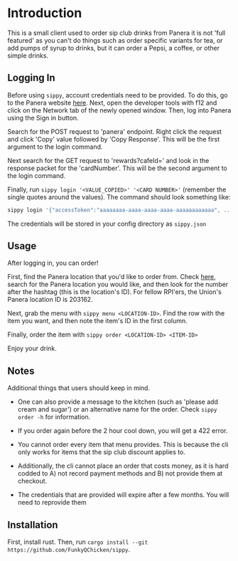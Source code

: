 # Introduction
This is a small client used to order sip club drinks from Panera
it is not 'full featured' as you can't do things such as order 
specific variants for tea, or add pumps of syrup to drinks, but 
it can order a Pepsi, a coffee, or other simple drinks.

## Logging In
Before using `sippy`, account credentials need to be provided. To do this, 
go to the Panera website [here](https://www.panera.ca/en-us/home.html). 
Next, open the developer tools with f12 and click on the Network tab of 
the newly opened window. Then, log into Panera using the Sign in button.

Search for the POST request to 'panera' endpoint.
Right click the request and click 'Copy' value followed
by 'Copy Response'. This will be the first argument to the 
login command.

Next search for the GET request to 'rewards?cafeId=' and look
in the response packet for the 'cardNumber'. This will be the 
second argument to the login command.

Finally, run `sippy login '<VALUE_COPIED>' '<CARD NUMBER>'` 
(remember the single quotes around the values). 
The command should look something like:
```bash
sippy login '{"accessToken":"aaaaaaaa-aaaa-aaaa-aaaa-aaaaaaaaaaaa", ...' '123412..'
```

The credentials will be stored in your config directory as `sippy.json`

## Usage
After logging in, you can order!

First, find the Panera location that you'd like to order from.
Check [here](https://delivery.panera.ca/cafeLocations/),
search for the Panera location you would like, and then look for 
the number after the hashtag (this is the location's ID).
For fellow RPI'ers, the Union's Panera location ID is 203162.

Next, grab the menu with `sippy menu <LOCATION-ID>`. Find the row
with the item you want, and then note the item's ID in the first
column. 

Finally, order the item with `sippy order <LOCATION-ID> <ITEM-ID>`

Enjoy your drink. 


## Notes 
Additional things that users should keep in mind.

* One can also provide a message to the kitchen (such as 'please add cream and sugar') 
or an alternative name for the order. Check `sippy order -h` for information.

* If you order again before the 2 hour cool down, you will get a 422 error.

* You cannot order every item that menu provides. This is because the cli only
works for items that the sip club discount applies to.

* Additionally, the cli cannot place an order that costs money, as it is
hard codded to A) not record payment methods and B) not provide them at
checkout.

* The credentials that are provided will expire after a few months. You will need to
reprovide them

## Installation
First, install rust.
Then, run `cargo install --git https://github.com/FunkyQChicken/sippy`.

